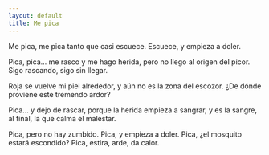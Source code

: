 ```yaml
---
layout: default
title: Me pica
---
```




Me pica, me pica tanto que casi escuece.
Escuece, y empieza a doler.

Pica, pica… me rasco
y me hago herida,
pero no llego al origen del picor.
Sigo rascando, sigo sin llegar.

Roja se vuelve mi piel alrededor,
y aún no es la zona del escozor.
¿De dónde proviene este tremendo ardor?

Pica… y dejo de rascar,
porque la herida empieza a sangrar,
y es la sangre, al final,
la que calma el malestar.

Pica, pero no hay zumbido.
Pica, y empieza a doler.
Pica, ¿el mosquito estará escondido?
Pica, estira, arde, da calor.


